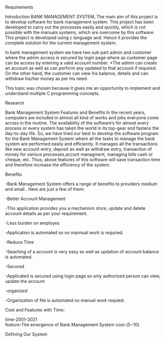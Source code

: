 Requirements

Introduction
BANK MANAGEMENT SYSTEM, The main aim of this project is to develop software for bank management system.  This project has been developed to carry out the processes easily and quickly, which is not possible with the manuals systems, which are overcome by this software. This project is developed using c language and. Hence it provides the complete solution for the current management system.

In bank management system we have two sub part admin and customer where the admin access is secured by login page where as customer page can be access by entering a valid account number. *The admin can create an account as well as can perform any updated to that account if required. On the other hand, the customer can view his balance, details and can withdraw his/her money as per his need.

This topic was chosen because it gives me an opportunity to implement and understand multiple C programming concepts.


Research

Bank Management System Features and Benefits
In the recent years, computers are included in almost all kind of works and jobs everyone come across in the routine. The availability of the software’s for almost every process or every system has taken the world in its top-gear and fastens the day-to-day life. So, we have tried our best to develop the software program for the Bank Management System where all the tasks to manage the bank system are performed easily and efficiently. It manages all the transactions like new account entry, deposit as well as withdraw entry, transaction of money for various processes,accunt managment, managing bills cash or cheque, etc. Thus, above features of this software will save transaction time and therefore increase the efficiency of the system.

Benefits

-Bank Management System offers a range of benefits to providers medium and small.. Here are just a few of them:

-Better Account Management

-This application provides you a mechanism store, update and delete account details as per your requirement.

-Less burden on employes

-Application is automated so no mannual work is required.

-Reduce Time

-Seaching of a account is very easy as well as updation of account balance is automated.

-Secured

-Applicated is secured using login page so only authorized person can view, update the account

-organized

-Organization of file is automated no manual work requied.

Cost and Features with Time:

time-2001-2021    
feature-The emergence of Bank Management System
cost-($5-$10)


Defining Our System
